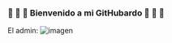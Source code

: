 ### 🏁 🏁 🏁  Bienvenido a mi GitHubardo 🏁 🏁 🏁 
El admin:
![imagen](https://user-images.githubusercontent.com/124562609/224315220-e8139c92-8227-48fd-9936-c819ef95bcb7.png)
<!--
**JorgeSanchezF/JorgeSanchezF** is a ✨ _special_ ✨ repository because its `README.md` (this file) appears on your GitHub profile.

Here are some ideas to get you started:

- 🔭 I’m currently working on ...
- 🌱 I’m currently learning ...
- 👯 I’m looking to collaborate on ...
- 🤔 I’m looking for help with ...
- 💬 Ask me about ...
- 📫 How to reach me: ...
- 😄 Pronouns: ...
- ⚡ Fun fact: ...
-->
